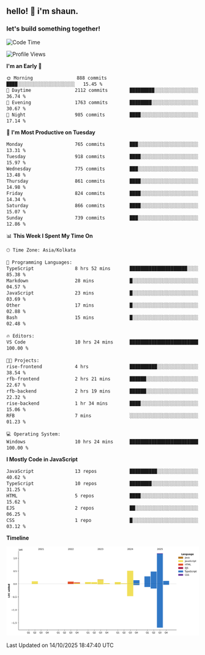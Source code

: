 ## hello! 👋 i'm shaun. 
### let's build something together!
<!--START_SECTION:waka-->
![Code Time](http://img.shields.io/badge/Code%20Time-461%20hrs%204%20mins-blue)

![Profile Views](http://img.shields.io/badge/Profile%20Views-0-blue)

**I'm an Early 🐤** 

```text
🌞 Morning                888 commits         ████░░░░░░░░░░░░░░░░░░░░░   15.45 % 
🌆 Daytime                2112 commits        █████████░░░░░░░░░░░░░░░░   36.74 % 
🌃 Evening                1763 commits        ████████░░░░░░░░░░░░░░░░░   30.67 % 
🌙 Night                  985 commits         ████░░░░░░░░░░░░░░░░░░░░░   17.14 % 
```
📅 **I'm Most Productive on Tuesday** 

```text
Monday                   765 commits         ███░░░░░░░░░░░░░░░░░░░░░░   13.31 % 
Tuesday                  918 commits         ████░░░░░░░░░░░░░░░░░░░░░   15.97 % 
Wednesday                775 commits         ███░░░░░░░░░░░░░░░░░░░░░░   13.48 % 
Thursday                 861 commits         ████░░░░░░░░░░░░░░░░░░░░░   14.98 % 
Friday                   824 commits         ████░░░░░░░░░░░░░░░░░░░░░   14.34 % 
Saturday                 866 commits         ████░░░░░░░░░░░░░░░░░░░░░   15.07 % 
Sunday                   739 commits         ███░░░░░░░░░░░░░░░░░░░░░░   12.86 % 
```


📊 **This Week I Spent My Time On** 

```text
🕑︎ Time Zone: Asia/Kolkata

💬 Programming Languages: 
TypeScript               8 hrs 52 mins       █████████████████████░░░░   85.38 % 
Markdown                 28 mins             █░░░░░░░░░░░░░░░░░░░░░░░░   04.57 % 
JavaScript               23 mins             █░░░░░░░░░░░░░░░░░░░░░░░░   03.69 % 
Other                    17 mins             █░░░░░░░░░░░░░░░░░░░░░░░░   02.88 % 
Bash                     15 mins             █░░░░░░░░░░░░░░░░░░░░░░░░   02.48 % 

🔥 Editors: 
VS Code                  10 hrs 24 mins      █████████████████████████   100.00 % 

🐱‍💻 Projects: 
rise-frontend            4 hrs               ██████████░░░░░░░░░░░░░░░   38.54 % 
rfb-frontend             2 hrs 21 mins       ██████░░░░░░░░░░░░░░░░░░░   22.67 % 
rfb-backend              2 hrs 19 mins       ██████░░░░░░░░░░░░░░░░░░░   22.32 % 
rise-backend             1 hr 34 mins        ████░░░░░░░░░░░░░░░░░░░░░   15.06 % 
RFB                      7 mins              ░░░░░░░░░░░░░░░░░░░░░░░░░   01.23 % 

💻 Operating System: 
Windows                  10 hrs 24 mins      █████████████████████████   100.00 % 
```

**I Mostly Code in JavaScript** 

```text
JavaScript               13 repos            ██████████░░░░░░░░░░░░░░░   40.62 % 
TypeScript               10 repos            ████████░░░░░░░░░░░░░░░░░   31.25 % 
HTML                     5 repos             ████░░░░░░░░░░░░░░░░░░░░░   15.62 % 
EJS                      2 repos             ██░░░░░░░░░░░░░░░░░░░░░░░   06.25 % 
CSS                      1 repo              █░░░░░░░░░░░░░░░░░░░░░░░░   03.12 % 
```



**Timeline**

![Lines of Code chart](https://raw.githubusercontent.com/ShaunDaniel/ShaunDaniel/main/assets/bar_graph.png)


 Last Updated on 14/10/2025 18:47:40 UTC
<!--END_SECTION:waka-->
